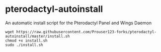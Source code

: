 # pterodactyl-autoinstall
An automatic install script for the Pterodactyl Panel and Wings Daemon

```
wget https://raw.githubusercontent.com/Prouser123-forks/pterodactyl-autoinstall/master/install.sh
chmod +x install.sh
sudo ./install.sh
```
